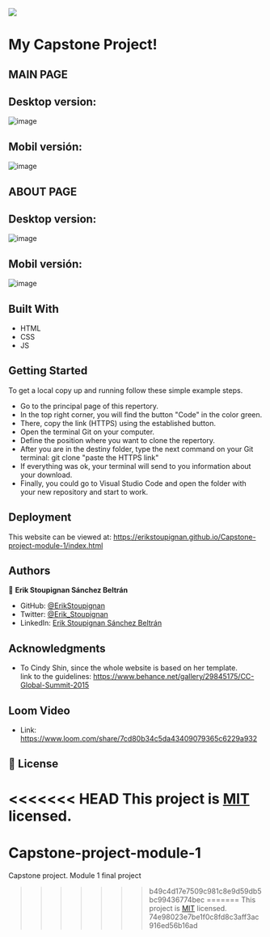 ![](https://img.shields.io/badge/Microverse-blueviolet)

# My Capstone Project!

## MAIN PAGE

**Desktop version:**
-
 ![image](https://user-images.githubusercontent.com/106561762/181419088-95c28bb4-6ddf-4a7e-b0ba-625034467c2b.png)

**Mobil versión:** 
-
 ![image](https://user-images.githubusercontent.com/106561762/181419163-faa1bafc-abba-440c-8435-af71943d1307.png)


## ABOUT PAGE

**Desktop version:**
-
 ![image](https://user-images.githubusercontent.com/106561762/181419245-52e6193a-0f8b-41a7-9e6d-0f17765045a2.png)

 
 **Mobil versión:** 
 -
 ![image](https://user-images.githubusercontent.com/106561762/181419207-1f07c164-d908-4218-8bb4-b3fa68040208.png)


## Built With

- HTML
- CSS
- JS

## Getting Started
To get a local copy up and running follow these simple example steps.

- Go to the principal page of this repertory.
- In the top right corner, you will find the button "Code" in the color green.
- There, copy the link (HTTPS) using the established button.
- Open the terminal Git on your computer.
- Define the position where you want to clone the repertory.
- After you are in the destiny folder, type the next command on your Git terminal: git clone  "paste the HTTPS link"
- If everything was ok, your terminal will send to you information about your download. 
- Finally, you could go to Visual Studio Code and open the folder with your new repository and start to work.

## Deployment

This website can be viewed at: https://erikstoupignan.github.io/Capstone-project-module-1/index.html

## Authors

👤 **Erik Stoupignan Sánchez Beltrán**

- GitHub: [@ErikStoupignan](https://github.com/ErikStoupignan)
- Twitter: [@Erik_Stoupignan](https://twitter.com/Erik_Stoupignan)
- LinkedIn: [Erik Stoupignan Sánchez Beltrán](https://www.linkedin.com/in/erik-stoupignan-s%C3%A1nchez-beltr%C3%A1n-393180238/)

## Acknowledgments

- To Cindy Shin, since the whole website is based on her template. <br>
link to the guidelines: https://www.behance.net/gallery/29845175/CC-Global-Summit-2015

## Loom Video 

- Link: https://www.loom.com/share/7cd80b34c5da43409079365c6229a932

## 📝 License

<<<<<<< HEAD
This project is [MIT](./MIT.md) licensed.
=======
# Capstone-project-module-1
Capstone project. Module 1 final project
>>>>>>> b49c4d17e7509c981c8e9d59db5bc99436774bec
=======
This project is [MIT](./MIT.md) licensed.
>>>>>>> 74e98023e7be1f0c8fd8c3aff3ac916ed56b16ad
